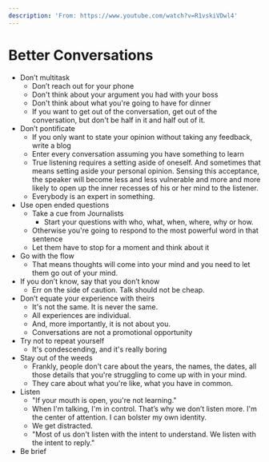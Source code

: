 ```yaml
---
description: 'From: https://www.youtube.com/watch?v=R1vskiVDwl4'
---
```


# Better Conversations

* Don’t multitask
  * Don’t reach out for your phone
  * Don't think about your argument you had with your boss
  * Don't think about what you're going to have for dinner
  * If you want to get out of the conversation, get out of the conversation, but don't be half in it and half out of it.
* Don’t pontificate
  * If you only want to state your opinion without taking any feedback, write a blog
  * Enter every conversation assuming you have something to learn
  * True listening requires a setting aside of oneself. And sometimes that means setting aside your personal opinion. Sensing this acceptance, the speaker will become less and less vulnerable and more and more likely to open up the inner recesses of his or her mind to the listener.
  * Everybody is an expert in something.
* Use open ended questions
  * Take a cue from Journalists
    * Start your questions with who, what, when, where, why or how.
  * Otherwise you're going to respond to the most powerful word in that sentence
  * Let them have to stop for a moment and think about it
* Go with the flow
  * That means thoughts will come into your mind and you need to let them go out of your mind.
* If you don’t know, say that you don’t know
  * Err on the side of caution. Talk should not be cheap.
* Don’t equate your experience with theirs
  * It's not the same. It is never the same.
  * All experiences are individual.
  * And, more importantly, it is not about you.
  * Conversations are not a promotional opportunity
* Try not to repeat yourself
  * It's condescending, and it's really boring
* Stay out of the weeds
  * Frankly, people don't care about the years, the names, the dates, all those details that you're struggling to come up with in your mind.
  * They care about what you're like, what you have in common.
* Listen
  * "If your mouth is open, you're not learning."
  * When I'm talking, I'm in control. That’s why we don’t listen more. I'm the center of attention. I can bolster my own identity.
  * We get distracted.
  * "Most of us don't listen with the intent to understand. We listen with the intent to reply."
* Be brief


